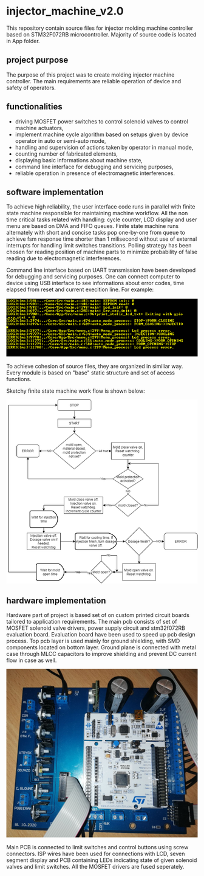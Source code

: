 # injector_machine_v2.0
This repository contain source files for injector molding machine controller based on STM32F072RB microcontroller.
Majority of source code is located in App folder.

## project purpose

  The purpose of this project was to create molding injector machine controller. The main requirements are reliable operation of device and safety of operators.
  
## functionalities

  - driving MOSFET power switches to control solenoid valves to control machine actuators,
  - implement machine cycle algorithm based on setups given by device operator in auto or semi-auto mode,
  - handling and supervision of actions taken by operator in manual mode,
  - counting number of fabricated elements,
  - displaying basic informations about machine state,
  - command line interface for debugging and servicing purposes,
  - reliable operation in presence of electromagnetic interferences.
  
## software implementation
  
   To achieve high reliability, the user interface code runs in parallel with finite state machine responsible for maintaining machine workflow.
   All the non time critical tasks related with handling: cycle counter, LCD display and user menu are based on DMA and FIFO queues. Finite state machine runs alternately
   with short and concise tasks pop one-by-one from queue to achieve fsm response time shorter than 1 milisecond without use of external interrupts for handling limit switches
   transitions. Polling strategy has been chosen for  reading position of machine parts to minimize probability of false reading due to electromagnetic interferences.
   
   Command line interface based on UART transmission have been developed for debugging and servicing purposes. One can connect computer
   to device using USB interface to see informations about error codes, time elapsed from reset and current execition line. For example:
   
   ![alt text](https://github.com/leszqq/injector_machine_v2.0/blob/master/resources/cli_scr.png "CLI")

  To achieve cohesion of source files, they are organized in similiar way. Every module is based on "base" static structure and set of access functions.
  
  Sketchy finite state machine work flow is shown below:
  
   ![alt text](https://github.com/leszqq/injector_machine_v2.0/blob/master/resources/flow_diagram.png "flow")
  
## hardware implementation 

  Hardware part of project is based set of on custom printed circuit boards tailored to application requirements.
  The main pcb consists of set of MOSFET solenoid valve drivers, power supply circuit and stm32f072RB evaluation board.
  Evaluation board have been used to speed up pcb design process. Top pcb layer is used mainly for ground shielding, with SMD
  components located on bottom layer. Ground plane is connected with metal case through MLCC capacitors to improve shielding and 
  prevent DC current flow in case as well.
  
  ![alt text](https://github.com/leszqq/injector_machine_v2.0/blob/master/resources/main_pcb.png "Main pcb")
  
  Main PCB is connected to limit switches and control buttons using screw connectors. ISP wires have been used for connections
  with LCD, seven segment display and PCB containing LEDs indicating state of given solenoid valves and limit switches.
  All the MOSFET drivers are fused seperately.
    
  
